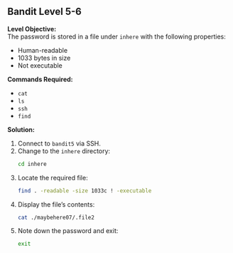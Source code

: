 ## Bandit Level 5-6

**Level Objective:**  
The password is stored in a file under `inhere` with the following properties:
- Human-readable
- 1033 bytes in size
- Not executable

**Commands Required:**
- `cat`
- `ls`
- `ssh`
- `find`

**Solution:**
1. Connect to `bandit5` via SSH.
2. Change to the `inhere` directory:
   ```sh
   cd inhere
   ```
3. Locate the required file:
   ```sh
   find . -readable -size 1033c ! -executable
   ```
4. Display the file’s contents:
   ```sh
   cat ./maybehere07/.file2
   ```
5. Note down the password and exit:
   ```sh
   exit
   ```
